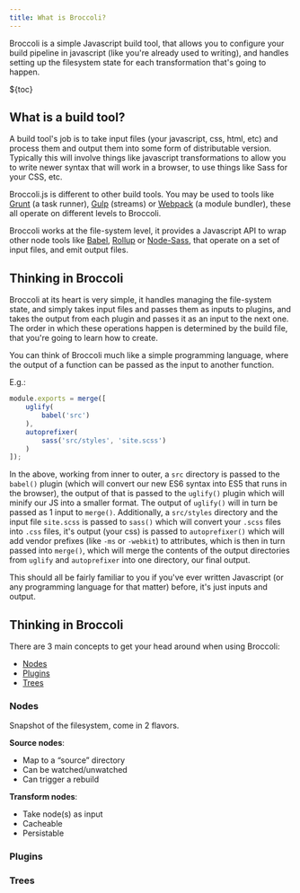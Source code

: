 ```yaml
---
title: What is Broccoli?
---
```


Broccoli is a simple Javascript build tool, that allows you to configure your build pipeline in javascript (like you're
already used to writing), and handles setting up the filesystem state for each transformation that's going to happen.

${toc}

## What is a build tool?

A build tool's job is to take input files (your javascript, css, html, etc) and process them and output them into some
form of distributable version. Typically this will involve things like javascript transformations to allow you to write
newer syntax that will work in a browser, to use things like Sass for your CSS, etc.

Broccoli.js is different to other build tools. You may be used to tools like [Grunt](https://gruntjs.com/) (a task runner),
[Gulp](https://gulpjs.com/) (streams) or [Webpack](https://webpack.js.org/) (a module bundler), these all operate on
different levels to Broccoli.

Broccoli works at the file-system level, it provides a Javascript API to wrap other node tools like
[Babel](https://babeljs.io/), [Rollup](https://rollupjs.org/) or [Node-Sass](https://github.com/sass/node-sass), that
operate on a set of input files, and emit output files.

## Thinking in Broccoli

Broccoli at its heart is very simple, it handles managing the file-system state, and simply takes input files and passes
them as inputs to plugins, and takes the output from each plugin and passes it as an input to the next one. The order in
which these operations happen is determined by the build file, that you're going to learn how to create.

You can think of Broccoli much like a simple programming language, where the output of a function can be passed as the
input to another function.

E.g.:

```js
module.exports = merge([
    uglify(
        babel('src')
    ),
    autoprefixer(
        sass('src/styles', 'site.scss')
    )
]);
```

In the above, working from inner to outer, a `src` directory is passed to the `babel()` plugin (which will convert our
new ES6 syntax into ES5 that runs in the browser), the output of that is passed to the `uglify()` plugin which will
minify our JS into a smaller format. The output of `uglify()` will in turn be passed as 1 input to `merge()`.
Additionally, a `src/styles` directory and the input file `site.scss` is passed to `sass()` which will convert your
`.scss` files into `.css` files, it's output (your css) is passed to `autoprefixer()` which will add vendor prefixes
(like `-ms` or `-webkit`) to attributes, which is then in turn passed into `merge()`, which will merge the contents of
the output directories from `uglify` and `autoprefixer` into one directory, our final output.

This should all be fairly familiar to you if you've ever written Javascript (or any programming language for that matter)
before, it's just inputs and output.

## Thinking in Broccoli

There are 3 main concepts to get your head around when using Broccoli:

* [Nodes](#nodes)
* [Plugins](#plugins)
* [Trees](#trees)

### Nodes

Snapshot of the filesystem, come in 2 flavors.

**Source nodes**:

* Map to a “source” directory
* Can be watched/unwatched
* Can trigger a rebuild

**Transform nodes**:

* Take node(s) as input
* Cacheable
* Persistable


### Plugins



### Trees

